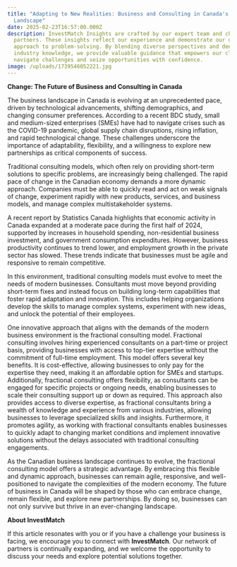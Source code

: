```yaml
---
title: "Adapting to New Realities: Business and Consulting in Canada's Evolving
  Landscape"
date: 2025-02-23T16:57:00.000Z
description: InvestMatch Insights are crafted by our expert team and channel
  partners. These insights reflect our experience and demonstrate our unique
  approach to problem-solving. By blending diverse perspectives and deep
  industry knowledge, we provide valuable guidance that empowers our clients to
  navigate challenges and seize opportunities with confidence.
image: /uploads/1739546052221.jpg
---
```

**Change: The Future of Business and Consulting in Canada**

The business landscape in Canada is evolving at an unprecedented pace, driven by technological advancements, shifting demographics, and changing consumer preferences. According to a recent BDC study, small and medium-sized enterprises (SMEs) have had to navigate crises such as the COVID-19 pandemic, global supply chain disruptions, rising inflation, and rapid technological change. These challenges underscore the importance of adaptability, flexibility, and a willingness to explore new partnerships as critical components of success.

Traditional consulting models, which often rely on providing short-term solutions to specific problems, are increasingly being challenged. The rapid pace of change in the Canadian economy demands a more dynamic approach. Companies must be able to quickly read and act on weak signals of change, experiment rapidly with new products, services, and business models, and manage complex multistakeholder systems.

A recent report by Statistics Canada highlights that economic activity in Canada expanded at a moderate pace during the first half of 2024, supported by increases in household spending, non-residential business investment, and government consumption expenditures. However, business productivity continues to trend lower, and employment growth in the private sector has slowed. These trends indicate that businesses must be agile and responsive to remain competitive.

In this environment, traditional consulting models must evolve to meet the needs of modern businesses. Consultants must move beyond providing short-term fixes and instead focus on building long-term capabilities that foster rapid adaptation and innovation. This includes helping organizations develop the skills to manage complex systems, experiment with new ideas, and unlock the potential of their employees.

One innovative approach that aligns with the demands of the modern business environment is the fractional consulting model. Fractional consulting involves hiring experienced consultants on a part-time or project basis, providing businesses with access to top-tier expertise without the commitment of full-time employment. This model offers several key benefits. It is cost-effective, allowing businesses to only pay for the expertise they need, making it an affordable option for SMEs and startups. Additionally, fractional consulting offers flexibility, as consultants can be engaged for specific projects or ongoing needs, enabling businesses to scale their consulting support up or down as required. This approach also provides access to diverse expertise, as fractional consultants bring a wealth of knowledge and experience from various industries, allowing businesses to leverage specialized skills and insights. Furthermore, it promotes agility, as working with fractional consultants enables businesses to quickly adapt to changing market conditions and implement innovative solutions without the delays associated with traditional consulting engagements.

As the Canadian business landscape continues to evolve, the fractional consulting model offers a strategic advantage. By embracing this flexible and dynamic approach, businesses can remain agile, responsive, and well-positioned to navigate the complexities of the modern economy. The future of business in Canada will be shaped by those who can embrace change, remain flexible, and explore new partnerships. By doing so, businesses can not only survive but thrive in an ever-changing landscape.

**About InvestMatch**

If this article resonates with you or if you have a challenge your business is facing, we encourage you to connect with **InvestMatch**. Our network of partners is continually expanding, and we welcome the opportunity to discuss your needs and explore potential solutions together.
